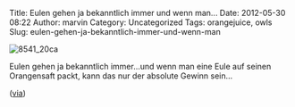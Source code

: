 Title: Eulen gehen ja bekanntlich immer und wenn man...
Date: 2012-05-30 08:22
Author: marvin
Category: Uncategorized
Tags: orangejuice, owls
Slug: eulen-gehen-ja-bekanntlich-immer-und-wenn-man

![8541_20ca]({static}/images/8541_20ca.jpeg)

Eulen gehen ja bekanntlich immer...und wenn man eine Eule auf seinen
Orangensaft packt, kann das nur der absolute Gewinn sein...

([via](http://animapamina.soup.io/post/254932674/Bild))

